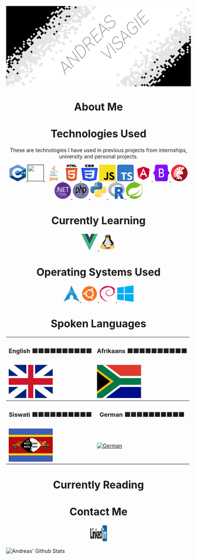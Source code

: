 <img src="Resources/AVLogo.png" alt="Andreas Logo" align="center">
<!-- ABOUT ME -->
<h1 align="center"> About Me </h1>

<!-- TECHNOLOGIES -->
<h1 align="center"> Technologies Used </h1>
<div align="center">
    <p> These are technologies I have used in previous projects from internships, university and personal projects. </p> 
    <!-- C++ -->
    <a href="https://cplusplus.com/"> <img src="Resources/C++Logo.svg" width="45" height="45" alt="C++"> </a>
    <!-- C# -->
    <a href=""> <img src="Resources/C#Logo.svg" width="45" height="45" alt=""> </a>
    <!-- JAVA -->
    <a href="https://www.java.com/en/"> <img src="Resources/JavaLogo.svg" width="45" height="45" alt="JAVA"> </a>
    <!-- HTML -->
    <a href="https://html.com/"> <img src="Resources/HTML5Logo.svg" width="45" height="45" alt="HTML"> </a>
    <!-- CSS -->
    <a href="https://html.com/"> <img src="Resources/CSS3Logo.svg" width="45" height="45" alt="CSS"> </a>
    <!-- JavaScript -->
    <a href="https://www.javascript.com/"> <img src="Resources/JavaScriptLogo.svg" width="45" height="45" alt="JS"> </a>
    <!-- TypeScript -->
    <a href=""> <img src="Resources/TypeScriptLogo.svg" width="45" height="45" alt="TS"> </a>
    <!-- Angular -->
    <a href=""> <img src="Resources/AngularLogo.svg" width="45" height="45" alt="Angular"> </a>
    <!-- Bootstrap -->
    <a href=""> <img src="Resources/BootstrapLogo.svg" width="45" height="45" alt="Bootstrap"> </a>
    <!-- Delphi -->
    <a href=""> <img src="Resources/DelphiLogo.png" width="45" height="45" alt="Delphi"> </a>
    <!-- NETCORE -->
    <a href=""> <img src="Resources/NETCoreLogo.svg" width="45" height="45" alt="NETCORE"> </a>
    <!-- PHP -->
    <a href=""> <img src="Resources/PHPLogo.svg" width="45" height="45" alt="PHP"> </a>
    <!-- Python -->
    <a href=""> <img src="Resources/PythonLogo.png" width="45" height="45" alt="Python"> </a>
    <!-- R -->
    <a href=""> <img src="Resources/RLogo.svg" width="45" height="45" alt="R"> </a>
    <!-- Spring -->
    <a href=""> <img src="Resources/SpringLogo.svg" width="45" height="45" alt="Spring"> </a>
</div>

<!-- LEARNING -->
<h1 align="center"> Currently Learning </h1>
<div align="center">
    <!-- VUEJS -->
    <a href="https://vuejs.org/"> <img src="Resources/VueLogo.svg" width="45" height="45" alt="VueJS"> </a>
    <!-- LINUX -->
    <a href="https://www.linux.org/"> <img src="Resources/TuxLinux.png" width="45" height="45" alt="Linux"> </a>
</div>

<!-- OPERATING SYSTEMS -->
<h1 align="center"> Operating Systems Used </h1>
<div align="center">
    <!-- ARCHLINUX -->
    <a href="https://archlinux.org/"> <img src="Resources/ArchLogo.svg" width="45" height="45" alt="ArchLinux"> </a>
    <!-- Ubuntu -->
    <a href="https://ubuntu.com/"> <img src="Resources/UbuntuLogo.svg" width="45" height="45" alt="Ubuntu"> </a>
    <!-- Debian -->
    <a href="https://www.debian.org/"> <img src="Resources/DebianLogo.svg" width="45" height="45" alt="Debian"> </a>
    <!-- Windows -->
    <a href="https://www.microsoft.com/en-za/windows/"> <img src="Resources/WindowsLogo.svg" width="45" height="45" alt="Windows"> </a>
</div>

<!-- LANGUAGES SPOKEN -->
<h1 align="center"> Spoken Languages </h1>
<div align="center">
<!-- 
|-------|---------|
|ENGLISH|Afrikaans|
|-------|---------|
|Swati  |German   |
|-------|---------|
 -->
<table>
    <!-- Upper Table -->
    <tr>
        <th> 
            <h3> 
                English <a>🟩🟩🟩🟩🟩🟩🟩🟩🟩🟩</a>      
            </h3>
        </th>
        <th>
            <h3> 
                Afrikaans <a>🟩🟩🟩🟩🟩🟩🟩🟩🟧🟧</a>       
            </h3>
        </th>
    </tr>
    <tr>
        <td>
            <a href=""> <img src="Resources/UKEnglishLogo.svg" width="120" height="90" alt="UKEnglish"> </a>
        </td>
        <td>
            <a href=""> <img src="Resources/SAAfrikaansLogo.svg" width="120" height="90" alt="Afrikaans"> </a>
        </td>
    </tr>
    <!-- Lower Table -->
    <tr>
        <th>
            <h3>         
                Siswati <a>🟩🟩🟩🟩🟧🟧🟧🟧🟧🟧</a>
            </h3>
        </th>
        <th>
            <h3>
                German <a>🟩🟩🟩🟧🟧🟧🟧🟧🟧🟧</a>
            </h3>  
        </th>
    </tr>
    <tr>
        <td>
            <a href=""> <img src="Resources/SiswatiLogo.svg" width="120" height="90" alt="Siswati"> </a>
        </td>
        <td>
            <a href=""> <img src="Resources/GermanLogo.svg.svg" width="120" height="90" alt="German"> </a>
        </td>
    </tr>
</table> 
</div>

<!-- READING -->
<h1 align="center"> Currently Reading </h1>

<!-- CONTACT -->
<h1 align="center"> Contact Me </h1>
<div align="center">
    <!-- Linkedin -->
    <a href=""> <img src="Resources/LinkedInLogo.svg" width="45" height="45" alt="LinedIN"> </a>
</div>


![Andreas' Github Stats](https://github-readme-stats.vercel.app/api?username=PurpleAxe&count_private=true&show_icons=true&theme=transparent)

